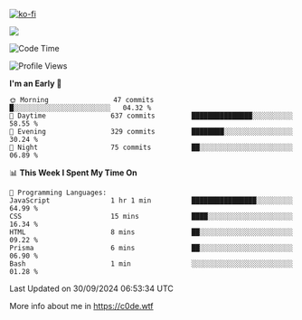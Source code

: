 [![ko-fi](https://ko-fi.com/img/githubbutton_sm.svg)](https://ko-fi.com/Z8Z4Y2LKX)

<a href="https://wakatime.com"><img src="https://wakatime.com/share/@c0dezin/b7f18a7c-ab3a-40b8-8bc7-b1b7bf71f1d6.svg" /></a>

<!--START_SECTION:waka-->
![Code Time](http://img.shields.io/badge/Code%20Time-109%20hrs%202%20mins-blue)

![Profile Views](http://img.shields.io/badge/Profile%20Views-1-blue)

**I'm an Early 🐤** 

```text
🌞 Morning                47 commits          █░░░░░░░░░░░░░░░░░░░░░░░░   04.32 % 
🌆 Daytime                637 commits         ███████████████░░░░░░░░░░   58.55 % 
🌃 Evening                329 commits         ████████░░░░░░░░░░░░░░░░░   30.24 % 
🌙 Night                  75 commits          ██░░░░░░░░░░░░░░░░░░░░░░░   06.89 % 
```


📊 **This Week I Spent My Time On** 

```text
💬 Programming Languages: 
JavaScript               1 hr 1 min          ████████████████░░░░░░░░░   64.99 % 
CSS                      15 mins             ████░░░░░░░░░░░░░░░░░░░░░   16.34 % 
HTML                     8 mins              ██░░░░░░░░░░░░░░░░░░░░░░░   09.22 % 
Prisma                   6 mins              ██░░░░░░░░░░░░░░░░░░░░░░░   06.90 % 
Bash                     1 min               ░░░░░░░░░░░░░░░░░░░░░░░░░   01.28 % 
```


 Last Updated on 30/09/2024 06:53:34 UTC
<!--END_SECTION:waka-->

More info about me in https://c0de.wtf
